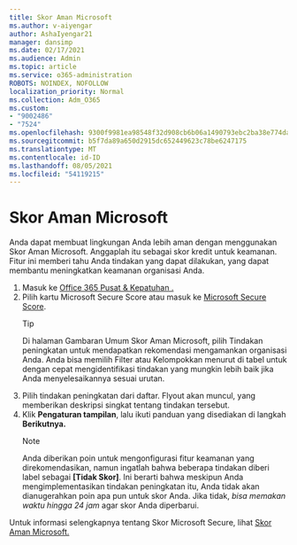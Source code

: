 ```yaml
---
title: Skor Aman Microsoft
ms.author: v-aiyengar
author: AshaIyengar21
manager: dansimp
ms.date: 02/17/2021
ms.audience: Admin
ms.topic: article
ms.service: o365-administration
ROBOTS: NOINDEX, NOFOLLOW
localization_priority: Normal
ms.collection: Adm_O365
ms.custom:
- "9002486"
- "7524"
ms.openlocfilehash: 9300f9981ea98548f32d908cb6b06a1490793ebc2ba38e774dac45f5e341a869
ms.sourcegitcommit: b5f7da89a650d2915dc652449623c78be6247175
ms.translationtype: MT
ms.contentlocale: id-ID
ms.lasthandoff: 08/05/2021
ms.locfileid: "54119215"
---
```

# <a name="microsoft-secure-score"></a>Skor Aman Microsoft

Anda dapat membuat lingkungan Anda lebih aman dengan menggunakan Skor Aman Microsoft. Anggaplah itu sebagai skor kredit untuk keamanan. Fitur ini memberi tahu Anda tindakan yang dapat dilakukan, yang dapat membantu meningkatkan keamanan organisasi Anda.

1. Masuk ke [Office 365 Pusat & Kepatuhan .](https://go.microsoft.com/fwlink/p/?linkid=2077143)
1. Pilih kartu Microsoft Secure Score atau masuk ke [Microsoft Secure Score](https://go.microsoft.com/fwlink/?linkid=2099589).
    > [!TIP]
    >  Di halaman Gambaran Umum Skor Aman Microsoft, pilih Tindakan peningkatan untuk mendapatkan rekomendasi mengamankan organisasi Anda. Anda bisa memilih Filter atau Kelompokkan menurut di tabel untuk dengan cepat mengidentifikasi tindakan yang mungkin lebih baik jika Anda menyelesaikannya sesuai urutan.
1. Pilih tindakan peningkatan dari daftar. Flyout akan muncul, yang memberikan deskripsi singkat tentang tindakan tersebut.
1. Klik **Pengaturan tampilan**, lalu ikuti panduan yang disediakan di langkah **Berikutnya.**
    > [!NOTE]
    > Anda diberikan poin untuk mengonfigurasi fitur keamanan yang direkomendasikan, namun ingatlah bahwa beberapa tindakan diberi label sebagai **[Tidak Skor]**. Ini berarti bahwa meskipun Anda mengimplementasikan tindakan peningkatan itu, Anda tidak akan dianugerahkan poin apa pun untuk skor Anda. Jika tidak, *bisa memakan waktu hingga 24 jam* agar skor Anda diperbarui.

Untuk informasi selengkapnya tentang Skor Microsoft Secure, lihat [Skor Aman Microsoft.](https://go.microsoft.com/fwlink/?linkid=2103077)